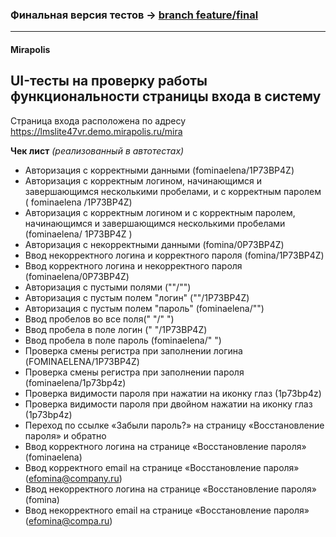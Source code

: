 ### Финальная версия тестов → [branch feature/final](https://github.com/npetyaeva/Mirapolis/tree/feature/final)
---------------


#### Mirapolis
## UI-тесты на проверку работы функциональности страницы входа в систему
Страница входа расположена по адресу https://lmslite47vr.demo.mirapolis.ru/mira

**Чек лист** *(реализованный в автотестах)*
- Авторизация с корректными данными (fominaelena/1P73BP4Z)
- Авторизация с корректным логином, начинающимся и завершающимся несколькими пробелами, и с корректным паролем (  fominaelena  /1P73BP4Z)
- Авторизация с корректным логином и с корректным паролем, начинающимся и завершающимся несколькими пробелами (fominaelena/  1P73BP4Z  )
- Авторизация с некорректными данными (fomina/0P73BP4Z)
- Ввод некорректного логина и корректного пароля (fomina/1P73BP4Z)
- Ввод корректного логина и некорректного пароля (fominaelena/0P73BP4Z)
- Авторизация с пустыми полями (""/"")
- Авторизация с пустым полем "логин" (""/1P73BP4Z)
- Авторизация с пустым полем "пароль" (fominaelena/"")
- Ввод пробелов во все поля(" "/" ")
- Ввод пробела в поле логин (" "/1P73BP4Z)
- Ввод пробела в поле пароль (fominaelena/" ")
- Проверка смены регистра при заполнении логина (FOMINAELENA/1P73BP4Z)
- Проверка смены регистра при заполнении пароля (fominaelena/1p73bp4z)
- Проверка видимости пароля при нажатии на иконку глаз (1p73bp4z)
- Проверка видимости пароля при двойном нажатии на иконку глаз (1p73bp4z)
- Переход по ссылке «Забыли пароль?» на страницу «Восстановление пароля» и обратно
- Ввод корректного логина на странице «Восстановление пароля» (fominaelena)
- Ввод корректного email на странице «Восстановление пароля» (efomina@company.ru)
- Ввод некорректного логина на странице «Восстановление пароля» (fomina)
- Ввод некорректного email на странице «Восстановление пароля» (efomina@compa.ru)

